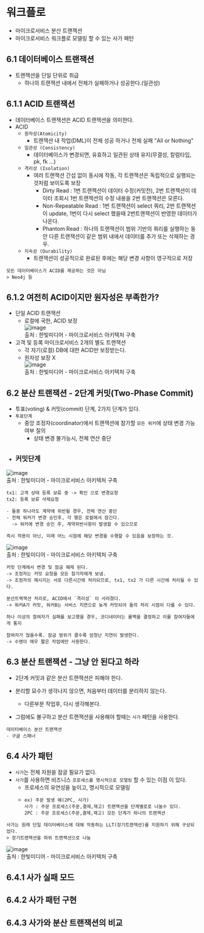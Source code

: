 # 워크플로
- 마이크로서비스 분산 트랜잭션
- 마이크로서비스 워크플로 모델링 할 수 있는 사가 패턴
## 6.1 데이터베이스 트랜잭션
- 트랜잭션을 단일 단위로 취급
  - 하나의 트랜잭션 내에서 전체가 실패하거나 성공한다.(일관성)

## 6.1.1 ACID 트랜잭션
- 데이터베이스 트랜잭션은 ACID 트랜잭션을 의미한다.
- ACID
  - `원자성(Atomicity)`
    - 트랜잭션 내 작업(DML)이 전체 성공 하거나 전체 실패 "All or Nothing"
  - `일관성 (Consistency)`
    - 데이터베이스가 변경되면, 유효하고 일관된 상태 유지(무결성, 칼럼타입, pk, fk ...)
  - `격리성 (Isolation)`
    - 여러 트랜잭션 간섭 없이 동시에 작동, 각 트랜잭션은 독립적으로 실행되는 것처럼 보이도록 보장
      - Dirty Read : 1번 트랜잭션이 데이터 수정(커밋전), 2번 트랜잭션이 데이터 조회시 1번 트랜잭션의 수정 내용을 2번 트랜잭션은 모른다.
      - Non-Repeatable Read : 1번 트랜잭션이 select 쿼리, 2번 트랜잭션이 update, 1번이 다시 select 했을때 2번트랜잭션이 반영한 데이터가 나온다.
      - Phantom Read : 하나의 트랜잭션이 범위 기반의 쿼리를 실행하는 동안 다른 트랜잭션이 같은 범위 내에서 데이터를 추가 또는 삭제하는 경우.
  - `지속성 (Durability)`
    - 트랜잭션이 성공적으로 완료된 후에는 해당 변경 사항이 영구적으로 저장

````
모든 데이터베이스가 ACID를 제공하는 것은 아님
> Neo4j 등
````
## 6.1.2 여전히 ACID이지만 원자성은 부족한가?
- 단일 ACID 트랜잭션
  - 로컬에 국한, ACID 보장  
![image](https://github.com/jongwanS/building_microservices/assets/30585897/26e3bd3e-9d52-4b41-9555-736d09d78763)  
출처 : 한빛미디어 - 마이크로서비스 아키텍처 구축  
- 고객 및 등록 마이크로서비스 2개의 별도 트랜잭션
  - 각 자기(로컬) DB에 대한 ACID만 보장받는다.
  - 원자성 보장 X  
![image](https://github.com/jongwanS/building_microservices/assets/30585897/378392e0-fe38-4e58-bc7c-127a3d9555b1)  
출처 : 한빛미디어 - 마이크로서비스 아키텍처 구축  

## 6.2 분산 트랜잭션 - 2단계 커밋(Two-Phase Commit)
- 투표(voting) & 커밋(commit) 단계, 2가지 단계가 있다.
- `투표단계`
  - 중앙 조정자(coordinator)에서 트랜잭션에 참가할 `모든 워커`에 상태 변경 가능 여부 질의
    - 상태 변경 불가능시, 전체 연산 중단
- `커밋단계`
  -  


![image](https://github.com/jongwanS/building_microservices/assets/30585897/fbbc7859-3405-45b5-ad1c-21f0e9c03203)  
출처 : 한빛미디어 - 마이크로서비스 아키텍처 구축  
````
tx1: 고객 상태 등록 보류 중 -> 확인 으로 변경요청
tx2: 등록 보류 삭제요청

- 둘중 하나라도 계약에 위반될 경우, 전체 연산 중단
- 전체 워커가 변경 승인후, 각 행은 로컬에서 잠긴다.
  -> 워커에 변경 승인 후, 계약위반사항이 발생할 수 있으므로

즉시 적용이 아닌, 미래 어느 시점에 해당 변경을 수행할 수 있음을 보장하는 것.
````

![image](https://github.com/jongwanS/building_microservices/assets/30585897/7277514d-8f34-455b-830c-3335b056bd18)  
출처 : 한빛미디어 - 마이크로서비스 아키텍처 구축  
````
커밋 단계에서 변경 및 잠금 해제 된다.
-> 조정자는 커밋 요청을 모든 참가자에게 보냄.
-> 조정자의 메시지는 서로 다른시간에 처리되므로, tx1, tx2 가 다른 시간에 처리될 수 있다.

분산트랙잭션 처리로, ACID에서 `격리성` 이 사라졌다.
-> 워커A가 커밋, 워커B는 서비스 지연으로 늦게 커밋되어 둘의 처리 시점이 다를 수 있다.

하나 이상의 참여자가 실패를 보고했을 경우, 코디네이터는 롤백을 결정하고 이를 참여자들에게 통지

참여자가 많을수록. 잠금 범위가 클수록 엄청난 지연이 발생한다.
-> 수명이 매우 짧은 작업에만 사용한다.
````


## 6.3 분산 트랜잭션 - 그냥 안 된다고 하라
- 2단계 커밋과 같은 분산 트랜잭션은 피해야 한다.

- 분리할 묘수가 생각나지 않으면, 처음부터 데이터를 분리하지 않는다.
  - 다른부분 작업후, 다시 생각해본다.
- 그럼에도 불구하고 분산 트랜잭션을 사용해야 할때는 `사가` 패턴을 사용한다.

````
데이터베이스 분산 트랜잭션
- 구글 스패너 
````

## 6.4 사가 패턴
- `사가`는 전체 자원을 잠글 필요가 없다.
- `사가`를 사용하면 비즈니스 `프로세스를 명시적으로 모델링` 할 수 있는 이점 이 있다.
  - 프로세스의 유연성을 높이고, 명시적으로 모델링
  - ````
    ex) 주문 발생 예(2PC, 사가)
    사가 : 주문 프로세스(주문,결제,재고) 트랜잭션을 단계별로로 나눌수 있다.
    2PC : 주문 프로세스(주문,결제,재고) 모든 단계가 하나의 트랜잭션
    ````

````
사가는 원래 단일 데이터베이스에 대해 작동하는 LLT(장기트랜잭션)를 지원하기 위해 구상되었다.
> 장기트랜잭션을 하위 트랜잭션으로 나눔
````

![image](https://github.com/jongwanS/building_microservices/assets/30585897/e2d742d0-6d75-4e8a-8eea-30d144d87d2d)  
출처 : 한빛미디어 - 마이크로서비스 아키텍처 구축  
## 6.4.1 사가 실패 모드
## 6.4.2 사가 패턴 구현
## 6.4.3 사가와 분산 트랜잭션의 비교








